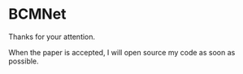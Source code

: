 # BCMNet
Thanks for your attention.

When the paper is accepted, I will open source my code as soon as possible.
